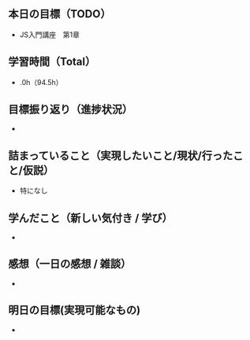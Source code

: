 ## 本日の目標（TODO）

- JS入門講座　第1章

## 学習時間（Total）

- .0h（94.5h）

## 目標振り返り（進捗状況）

-
## 詰まっていること（実現したいこと/現状/行ったこと/仮説）

- 特になし

## 学んだこと（新しい気付き / 学び）

-

## 感想（一日の感想 / 雑談）
-
## 明日の目標(実現可能なもの)
-
